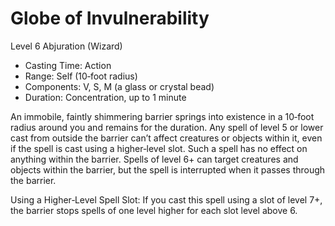 # Globe of Invulnerability
Level 6 Abjuration (Wizard)

- Casting Time: Action
- Range: Self (10‑foot radius)
- Components: V, S, M (a glass or crystal bead)
- Duration: Concentration, up to 1 minute

An immobile, faintly shimmering barrier springs into existence in a 10‑foot radius around you and remains for the duration. Any spell of level 5 or lower cast from outside the barrier can’t affect creatures or objects within it, even if the spell is cast using a higher‑level slot. Such a spell has no effect on anything within the barrier. Spells of level 6+ can target creatures and objects within the barrier, but the spell is interrupted when it passes through the barrier.

Using a Higher‑Level Spell Slot: If you cast this spell using a slot of level 7+, the barrier stops spells of one level higher for each slot level above 6.
